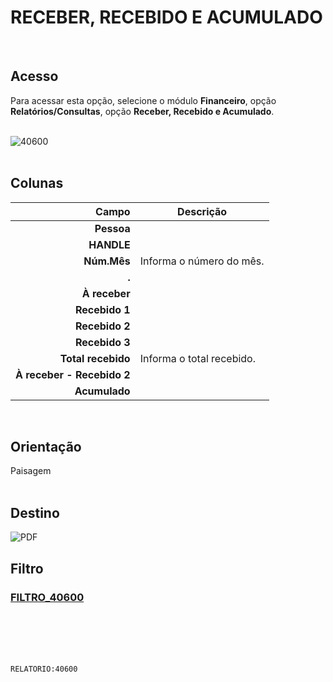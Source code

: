 # RECEBER, RECEBIDO  E ACUMULADO
<br>

## Acesso
Para acessar esta opção, selecione o módulo **Financeiro**, opção **Relatórios/Consultas**, opção **Receber, Recebido  e Acumulado**.
<br>
<br>

![40600](https://raw.githubusercontent.com/netforcews/docs-siscom/master/relatorios/imagens/40600.png)
<br>
<br>

## Colunas
Campo | Descrição
--:|---
**Pessoa** | 
**HANDLE** | 
**Núm.Mês** | Informa o número do mês.
**.** | 
**À receber** | 
**Recebido 1** | 
**Recebido 2** | 
**Recebido 3** | 
**Total recebido** | Informa o total recebido.
**À receber - Recebido 2** | 
**Acumulado** | 
<br>

## Orientação
Paisagem   
<br>

## Destino
 ![PDF](https://raw.githubusercontent.com/netforcews/docs-siscom/master/relatorios/imagens/pdf-48.png)
<br>

## Filtro
### [FILTRO_40600](/geral/filtro-40600.md)
<br>
<br>
<br>
<br>

```RELATORIO:40600```
